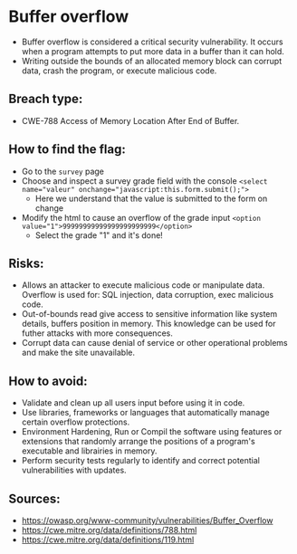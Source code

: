 # Buffer overflow

* Buffer overflow is considered a critical security vulnerability. It occurs when a program attempts to put more data in a buffer than it can hold. 
* Writing outside the bounds of an allocated memory block can corrupt data, crash the program, or execute malicious code.

## Breach type:
* CWE-788 Access of Memory Location After End of Buffer.

## How to find the flag:

* Go to the `survey` page
* Choose and inspect a survey grade field with the console `<select name="valeur" onchange="javascript:this.form.submit();">`
    * Here we understand that the value is submitted to the form on change
* Modify the html to cause an overflow of the grade input `<option value="1">99999999999999999999999</option>`
    * Select the grade "1" and it's done!

## Risks:

* Allows an attacker to execute malicious code or manipulate data. Overflow is used for: SQL injection, data corruption, exec malicious code.
* Out-of-bounds read give access to sensitive information like system details, buffers position in memory.
This knowledge can be used for futher attacks with more consequences.
* Corrupt data can cause denial of service or other operational problems and make the site unavailable.

## How to avoid:

* Validate and clean up all users input before using it in code.
* Use libraries, frameworks or languages that automatically manage certain overflow protections.
* Environment Hardening, Run or Compil the software using features or extensions that randomly arrange the positions of a program's executable and librairies in memory.
* Perform security tests regularly to identify and correct potential vulnerabilities with updates.

## Sources:
* https://owasp.org/www-community/vulnerabilities/Buffer_Overflow
* https://cwe.mitre.org/data/definitions/788.html
* https://cwe.mitre.org/data/definitions/119.html
